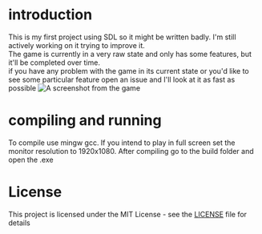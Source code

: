 # introduction 
This is my first project using SDL so it might be written badly. I'm still actively working on it trying to improve it.  
The game is currently in a very raw state and only has some features, but it'll be completed over time.  
if you have any problem with the game in its current state or you'd like to see some particular feature open an issue and I'll look at it as fast as possible 
![A screenshot from the game](https://i.imgur.com/PyoLj3H.png)

# compiling and running 
To compile use mingw gcc. If you intend to play in full screen set the monitor resolution to 1920x1080. After compiling go to the build folder and open the .exe

# License

This project is licensed under the MIT License - see the [LICENSE](LICENSE) file for details

